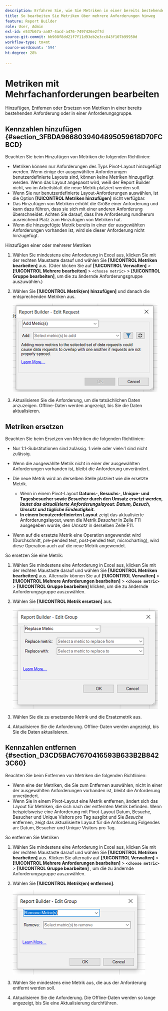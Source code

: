 ```yaml
---
description: Erfahren Sie, wie Sie Metriken in einer bereits bestehenden Anforderung oder in einer Anforderungsgruppe hinzufügen, entfernen oder ersetzen können.
title: So bearbeiten Sie Metriken über mehrere Anforderungen hinweg
feature: Report Builder
role: User, Admin
exl-id: e537b67a-aa07-4acd-a476-7497426e2f7d
source-git-commit: bb908f8dd21f7f11d93eb2e3cc843f107b99950d
workflow-type: tm+mt
source-wordcount: '594'
ht-degree: 28%

---
```


# Metriken mit Mehrfachanforderungen bearbeiten

Hinzufügen, Entfernen oder Ersetzen von Metriken in einer bereits bestehenden Anforderung oder in einer Anforderungsgruppe.

## Kennzahlen hinzufügen {#section_3FBDA9668039404895059618D70FCBCD}

Beachten Sie beim Hinzufügen von Metriken die folgenden Richtlinien:

* Metriken können nur Anforderungen des Typs Pivot-Layout hinzugefügt werden.
Wenn einige der ausgewählten Anforderungen benutzerdefinierte Layouts sind, können keine Metriken hinzugefügt werden. Wenn das Layout angepasst wird, weiß der Report Builder nicht, wo im Arbeitsblatt die neue Metrik platziert werden soll.
* Wenn Sie nur benutzerdefinierte Layout-Anforderungen auswählen, ist die Option **[!UICONTROL Metriken hinzufügen]** nicht verfügbar.
* Das Hinzufügen von Metriken erhöht die Größe einer Anforderung und kann dazu führen, dass sie sich mit einer anderen Anforderung überschneidet. Achten Sie darauf, dass Ihre Anforderung rundherum ausreichend Platz zum Hinzufügen von Metriken hat.
* Wenn die hinzugefügte Metrik bereits in einer der ausgewählten Anforderungen vorhanden ist, wird sie dieser Anforderung nicht hinzugefügt.

Hinzufügen einer oder mehrerer Metriken

1. Wählen Sie mindestens eine Anforderung in Excel aus, klicken Sie mit der rechten Maustaste darauf und wählen Sie **[!UICONTROL Metriken bearbeiten]** aus. (Oder klicken Sie auf **[!UICONTROL Verwalten]** > **[!UICONTROL Mehrere bearbeiten]** > `<choose metric>` > **[!UICONTROL Gruppe bearbeiten]**, um die zu ändernde Anforderungsgruppe auszuwählen.)
1. Wählen Sie **[!UICONTROL Metrik(en) hinzufügen]** und danach die entsprechenden Metriken aus.

   ![Screenshot mit der ausgewählten Option &quot;Anforderung bearbeiten&quot;, &quot;Metriken hinzufügen&quot;.](assets/add_metric.png)

1. Aktualisieren Sie die Anforderung, um die tatsächlichen Daten anzuzeigen. Offline-Daten werden angezeigt, bis Sie die Daten aktualisieren.

## Metriken ersetzen

Beachten Sie beim Ersetzen von Metriken die folgenden Richtlinien:

* Nur 1:1-Substitutionen sind zulässig. 1:viele oder viele:1 sind nicht zulässig.
* Wenn die ausgewählte Metrik nicht in einer der ausgewählten Anforderungen vorhanden ist, bleibt die Anforderung unverändert.
* Die neue Metrik wird an derselben Stelle platziert wie die ersetzte Metrik.

   * Wenn in einem Pivot-Layout **Datums-, Besuchs-, Unique- und Tagesbesucher sowie *Besucher* durch den Umsatz *ersetzt werden, lautet das aktualisierte Anforderungslayout: Datum, Besuch, Umsatz und tägliche Eindeutigkeit.***
   * **In einem benutzerdefinierten Layout** zeigt das aktualisierte Anforderungslayout, wenn die Metrik *Besucher* in Zelle F11 ausgegeben wurde, den *Umsatz* in derselben Zelle F11.

* Wenn auf die ersetzte Metrik eine Operation angewendet wird (Durchschnitt, pre-pended text, post-pended text, microcharting), wird diese Operation auch auf die neue Metrik angewendet.

So ersetzen Sie eine Metrik:

1. Wählen Sie mindestens eine Anforderung in Excel aus, klicken Sie mit der rechten Maustaste darauf und wählen Sie **[!UICONTROL Metriken bearbeiten]** aus. Alternativ können Sie auf **[!UICONTROL Verwalten]** > **[!UICONTROL Mehrere Anforderungen bearbeiten]** > **`<choose metric>`** > **[!UICONTROL Gruppe bearbeiten]** klicken, um die zu ändernde Anforderungsgruppe auszuwählen.

1. Wählen Sie **[!UICONTROL Metrik ersetzen]** aus.

   ![Screenshot des Bildschirms &quot;Gruppe bearbeiten&quot;mit ausgewählter Option &quot;Metrik ersetzen&quot;.](assets/replace_metric.png)

1. Wählen Sie die zu ersetzende Metrik und die Ersatzmetrik aus.
1. Aktualisieren Sie die Anforderung. Offline-Daten werden angezeigt, bis Sie die Daten aktualisieren.

## Kennzahlen entfernen {#section_D3CD5BAC7670416593B633B2B8423C60}

Beachten Sie beim Entfernen von Metriken die folgenden Richtlinien:

* Wenn eine der Metriken, die Sie zum Entfernen auswählen, nicht in einer der ausgewählten Anforderungen vorhanden ist, bleibt die Anforderung unverändert.
* Wenn Sie in einem Pivot-Layout eine Metrik entfernen, ändert sich das Layout für Metriken, die sich nach der entfernten Metrik befinden. Wenn beispielsweise eine Anforderung mit Pivot-Layout Datum, Besuche, Besucher und Unique Visitors pro Tag ausgibt und Sie *Besuche* entfernen, zeigt das aktualisierte Layout für die Anforderung Folgendes an: Datum, Besucher und Unique Visitors pro Tag.

So entfernen Sie Metriken

1. Wählen Sie mindestens eine Anforderung in Excel aus, klicken Sie mit der rechten Maustaste darauf und wählen Sie **[!UICONTROL Metriken bearbeiten]** aus. Klicken Sie alternativ auf **[!UICONTROL Verwalten]** > **[!UICONTROL Mehrere Anforderungen bearbeiten]** > **`<choose metric>`** > **[!UICONTROL Gruppe bearbeiten]** , um die zu ändernde Anforderungsgruppe auszuwählen.

1. Wählen Sie **[!UICONTROL Metrik(en) entfernen]**.

   ![Screenshot mit der ausgewählten Option &quot;Gruppe bearbeiten&quot;und &quot;Metrik(en) entfernen&quot;.](assets/remove_metric.png)

1. Wählen Sie mindestens eine Metrik aus, die aus der Anforderung entfernt werden soll.
1. Aktualisieren Sie die Anforderung. Die Offline-Daten werden so lange angezeigt, bis Sie eine Aktualisierung durchführen.
